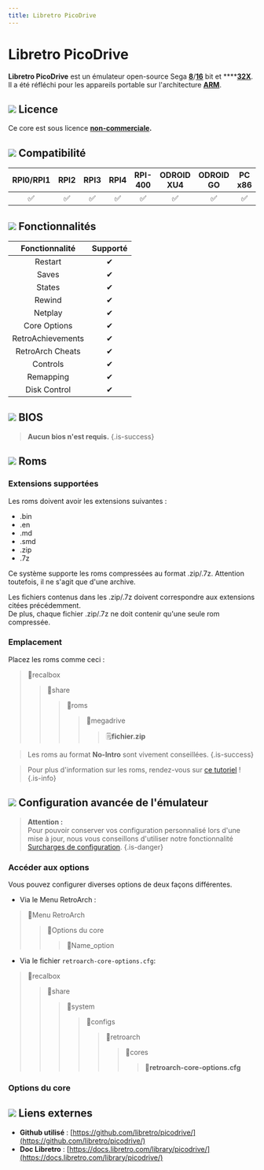 ```yaml
---
title: Libretro PicoDrive
---
```


# Libretro PicoDrive

**Libretro PicoDrive** est un émulateur open-source Sega [**8**](/fr/emulateurs/consoles-de-salon/master-system)/[**16**](/fr/emulateurs/consoles-de-salon/megadrive) bit et ****[**32X**](/fr/emulateurs/consoles-de-salon/32x). Il a été réfléchi pour les appareils portable sur l'architecture [**ARM**](https://fr.wikipedia.org/wiki/Architecture_ARM).

## ![](/migration-images/emulateurs/consoles-de-salon/megadrive/gerald-g-parchment-background-or-border-5.svg) Licence

Ce core est sous licence [**non-commerciale**](https://github.com/libretro/picodrive/blob/master/COPYING)**.**

## ![](/migration-images/emulateurs/consoles-de-salon/megadrive/compatibility.png) Compatibilité

| RPI0/RPI1 | RPI2 | RPI3 | RPI4 | RPI-400 | ODROID XU4 | ODROID GO | PC x86 | PC X86\_64 |
| :---: | :---: | :---: | :---: | :---: | :---: | :---: | :---: | :---: |
| ✅ | ✅ | ✅ | ✅ | ✅ | ✅ | ✅ | ✅ | ✅ |

## ![](/migration-images/emulateurs/consoles-de-salon/megadrive/cogwheel-145804_640.png) Fonctionnalités

| Fonctionnalité | Supporté |
| :---: | :---: |
| Restart | ✔ |
| Saves | ✔ |
| States | ✔ |
| Rewind | ✔ |
| Netplay | ✔ |
| Core Options | ✔ |
| RetroAchievements | ✔ |
| RetroArch Cheats | ✔ |
| Controls | ✔ |
| Remapping | ✔ |
| Disk Control | ✔ |

## ![](/migration-images/emulateurs/consoles-de-salon/megadrive/tqfp32.svg) BIOS


>**Aucun bios n'est requis.**
{.is-success}

## ![](/migration-images/emulateurs/consoles-de-salon/megadrive/rom-30098_640.png) Roms

### **Extensions supportées**

Les roms doivent avoir les extensions suivantes :

* .bin
* .en
* .md
* .smd
* .zip
* .7z

Ce système supporte les roms compressées au format .zip/.7z. Attention toutefois, il ne s'agit que d'une archive.

Les fichiers contenus dans les .zip/.7z doivent correspondre aux extensions citées précédemment.  
De plus, chaque fichier .zip/.7z ne doit contenir qu'une seule rom compressée.

### **Emplacement**

Placez les roms comme ceci : 

> 📁recalbox
>
> > 📁share
> >
> > > 📁roms
> > >
> > > > 📁megadrive
> > > >
> > > > > 🗒**fichier.zip**


>Les roms au format **No-Intro** sont vivement conseillées.
{.is-success}


>Pour plus d'information sur les roms, rendez-vous sur [ce tutoriel](/fr/tutoriels/jeux/generalite/les-roms-et-les-isos) !
{.is-info}

## ![](/migration-images/emulateurs/consoles-de-salon/megadrive/hammer-28636_640.png) Configuration avancée de l'émulateur


>**Attention :**  
>Pour pouvoir conserver vos configuration personnalisé lors d'une mise à jour, nous vous conseillons d'utiliser notre fonctionnalité [Surcharges de configuration](/fr/usage-avance/surcharge-de-configuration).
{.is-danger}

### Accéder aux options

Vous pouvez configurer diverses options de deux façons différentes.

* Via le Menu RetroArch :

> 📁Menu RetroArch
>
> > 📁Options du core
> >
> > > 🧩Name\_option

* Via le fichier `retroarch-core-options.cfg`:

> 📁recalbox
>
> > 📁share
> >
> > > 📁system
> > >
> > > > 📁configs
> > > >
> > > > > 📁retroarch
> > > > >
> > > > > > 📁cores
> > > > > >
> > > > > > > 🧩**retroarch-core-options.cfg**

### Options du core

## ![](/migration-images/emulateurs/consoles-de-salon/megadrive/kisspng-web-development-world-wide-web-computer-icons-webs-world-wide-web-icon-png-5ab05c24477216.4540070115215073642927.png) Liens externes

* **Github utilisé** : [https://github.com/libretro/picodrive/](https://github.com/libretro/picodrive/)
* **Doc Libretro** : [https://docs.libretro.com/library/picodrive/](https://docs.libretro.com/library/picodrive/)

